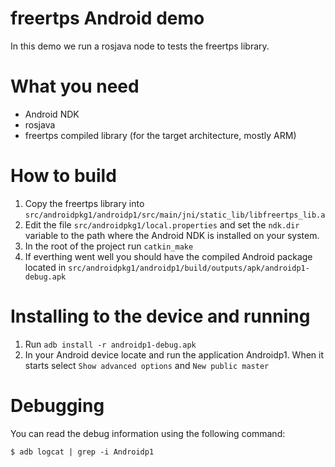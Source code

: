 # freertps Android demo

In this demo we run a rosjava node to tests the freertps library.

# What you need

* Android NDK
* rosjava
* freertps compiled library (for the target architecture, mostly ARM)

# How to build

1. Copy the freertps library into `src/androidpkg1/androidp1/src/main/jni/static_lib/libfreertps_lib.a`
2. Edit the file `src/androidpkg1/local.properties`
and set the `ndk.dir` variable to the path where the Android NDK is
installed on your system.
3. In the root of the project run `catkin_make`
4. If everthing went well you should have the compiled Android package
located in `src/androidpkg1/androidp1/build/outputs/apk/androidp1-debug.apk`

# Installing to the device and running

1. Run `adb install -r androidp1-debug.apk`
2. In your Android device locate and run the application Androidp1. When
it starts select `Show advanced options` and `New public master`

# Debugging

You can read the debug information using the following command:
```
$ adb logcat | grep -i Androidp1
```
